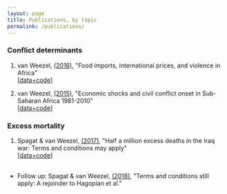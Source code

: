 ```yaml
---
layout: page
title: Publications, by topic
permalink: /publications/
---
```

### Conflict determinants
1. van Weezel, [(2016)](https://doi.org/10.1093/oep/gpw015), "Food imports, international prices, and violence in Africa"<br> 
[[data+code](https://github.com/CommonEconomist/publications/tree/master/OEP_2016)]

2. van Weezel, [(2015)](http://www.tandfonline.com/doi/full/10.1080/10242694.2014.887489), "Economic shocks and civil conflict onset in Sub-Saharan Africa 1981-2010"<br>
[[data+code](https://github.com/CommonEconomist/publications/tree/master/DPE_2015)]

### Excess mortality

1. Spagat & van Weezel, [(2017)](http://journals.sagepub.com/doi/full/10.1177/2053168017732642), "Half a million excess deaths in the Iraq war: Terms and conditions may apply"<br>
[[data+code](https://github.com/CommonEconomist/publications/tree/master/RAP_2017)] <br><br>
- Follow up: Spagat & van Weezel, [(2018)](http://journals.sagepub.com/doi/full/10.1177/2053168018757858), "Terms and conditions still apply: A rejoinder to Hagopian et al."
